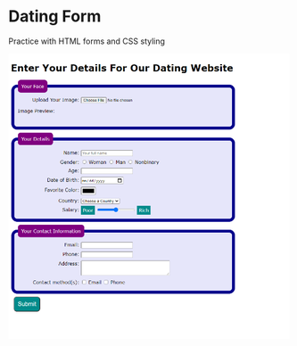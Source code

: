 # Dating Form

Practice with HTML forms and CSS styling

![Screenshot of completed dating form](week2workshop-datingform.png)